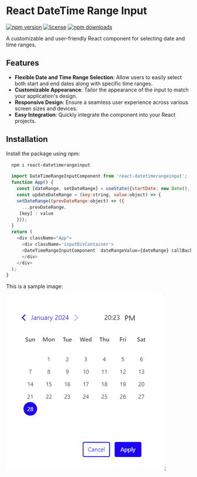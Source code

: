 # React DateTime Range Input

[![npm version ](https://img.shields.io/npm/v/react-datetimerangeinput.svg)](https://www.npmjs.com/package/react-datetimerangeinput)
[![license](https://img.shields.io/npm/l/react-datetimerangeinput.svg)](https://opensource.org/licenses/MIT)
[![npm downloads](https://img.shields.io/npm/dm/react-datetimerangeinput.svg)](https://www.npmjs.com/package/react-datetimerangeinput)

A customizable and user-friendly React component for selecting date and time ranges.

## Features

- **Flexible Date and Time Range Selection**: Allow users to easily select both start and end dates along with specific time ranges.
- **Customizable Appearance**: Tailor the appearance of the input to match your application's design.
- **Responsive Design**: Ensure a seamless user experience across various screen sizes and devices.
- **Easy Integration**: Quickly integrate the component into your React projects.

## Installation

Install the package using npm:

```bash
  npm i react-datetimerangeinput
```


```javascript
  import DateTimeRangeInputComponent from 'react-datetimerangeinput';
  function App() {
    const [dateRange, setDateRange] = useState({startDate: new Date(), endDate: new Date()});
    const updateDateRange = (key:string, value:object) => {
    setDateRange((prevDateRange:object) => ({
      ...prevDateRange,
     [key] : value
    }));
  }
  return (
    <div className="App">
      <div className='inputDivContainer'>
      <DateTimeRangeInputComponent  dateRangeValue={dateRange} callBackDateRange={updateDateRange}/>
      </div>
    </div>
  );
}
```

This is a sample image:

![Sample Image](./src/Components/Images/SampleImage.png);
